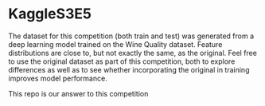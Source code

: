 # KaggleS3E5


The dataset for this competition (both train and test) was generated from a deep learning model trained on the Wine Quality dataset. 
Feature distributions are close to, but not exactly the same, as the original. Feel free to use 
the original dataset as part of this competition, 
both to explore differences as well as to see whether incorporating the original in training improves model performance.

This repo is our answer to this competition
